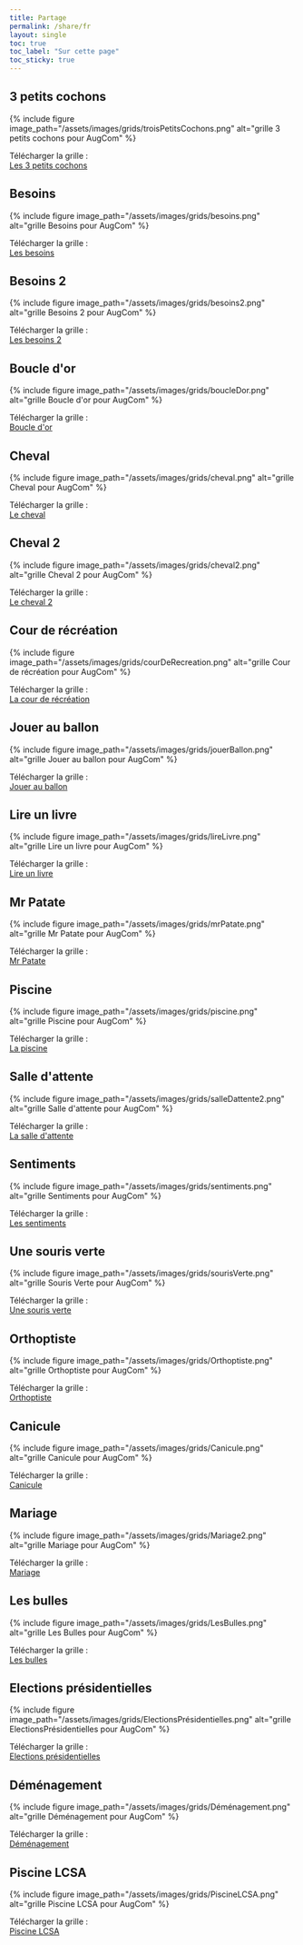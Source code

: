 ```yaml
---
title: Partage
permalink: /share/fr
layout: single
toc: true
toc_label: "Sur cette page"
toc_sticky: true
---
```


## 3 petits cochons

{% include figure image_path="/assets/images/grids/troisPetitsCochons.png" alt="grille 3 petits cochons pour AugCom" %}

Télécharger la grille : <br>
<a href="../assets/grids/3petitsCochons.augcom" download>
  <i class='fas fa-hand-point-right'></i>
  Les 3 petits cochons
</a>

## Besoins

{% include figure image_path="/assets/images/grids/besoins.png" alt="grille Besoins pour AugCom" %}

Télécharger la grille : <br>
<a href="../assets/grids/besoins.augcom" download>
  <i class='fas fa-hand-point-right'></i>
  Les besoins
</a>

## Besoins 2

{% include figure image_path="/assets/images/grids/besoins2.png" alt="grille Besoins 2 pour AugCom" %}

Télécharger la grille : <br>
<a href="../assets/grids/besoins2.augcom" download>
  <i class='fas fa-hand-point-right'></i>
  Les besoins 2
</a>

## Boucle d'or

{% include figure image_path="/assets/images/grids/boucleDor.png" alt="grille Boucle d'or pour AugCom" %}

Télécharger la grille : <br>
<a href="../assets/grids/boucleDor.augcom" download>
  <i class='fas fa-hand-point-right'></i>
  Boucle d'or
</a>

## Cheval 

{% include figure image_path="/assets/images/grids/cheval.png" alt="grille Cheval pour AugCom" %}

Télécharger la grille : <br>
<a href="../assets/grids/cheval.augcom" download>
  <i class='fas fa-hand-point-right'></i>
  Le cheval
</a>

## Cheval 2

{% include figure image_path="/assets/images/grids/cheval2.png" alt="grille Cheval 2 pour AugCom" %}

Télécharger la grille : <br>
<a href="../assets/grids/cheval2.augcom" download>
  <i class='fas fa-hand-point-right'></i>
  Le cheval 2
</a>

## Cour de récréation

{% include figure image_path="/assets/images/grids/courDeRecreation.png" alt="grille Cour de récréation pour AugCom" %}

Télécharger la grille : <br>
<a href="../assets/grids/coursDeRécréation.augcom" download>
  <i class='fas fa-hand-point-right'></i>
  La cour de récréation
</a>

## Jouer au ballon

{% include figure image_path="/assets/images/grids/jouerBallon.png" alt="grille Jouer au ballon pour AugCom" %}

Télécharger la grille : <br>
<a href="../assets/grids/jouerAuBallon.augcom" download>
  <i class='fas fa-hand-point-right'></i>
  Jouer au ballon
</a>

## Lire un livre

{% include figure image_path="/assets/images/grids/lireLivre.png" alt="grille Lire un livre pour AugCom" %}

Télécharger la grille : <br>
<a href="../assets/grids/lireUnLivre.augcom" download>
  <i class='fas fa-hand-point-right'></i>
  Lire un livre
</a>

## Mr Patate

{% include figure image_path="/assets/images/grids/mrPatate.png" alt="grille Mr Patate pour AugCom" %}

Télécharger la grille : <br>
<a href="../assets/grids/mrPatate.augcom" download>
  <i class='fas fa-hand-point-right'></i>
  Mr Patate
</a>

## Piscine

{% include figure image_path="/assets/images/grids/piscine.png" alt="grille Piscine pour AugCom" %}

Télécharger la grille : <br>
<a href="../assets/grids/piscine.augcom" download>
  <i class='fas fa-hand-point-right'></i>
  La piscine
</a>

## Salle d'attente

{% include figure image_path="/assets/images/grids/salleDattente2.png" alt="grille Salle d'attente pour AugCom" %}

Télécharger la grille : <br>
<a href="../assets/grids/salleDattente2.augcom" download>
  <i class='fas fa-hand-point-right'></i>
  La salle d'attente
</a>

## Sentiments

{% include figure image_path="/assets/images/grids/sentiments.png" alt="grille Sentiments pour AugCom" %}

Télécharger la grille : <br>
<a href="../assets/grids/sentiments.augcom" download>
  <i class='fas fa-hand-point-right'></i>
  Les sentiments
</a>

## Une souris verte

{% include figure image_path="/assets/images/grids/sourisVerte.png" alt="grille Souris Verte pour AugCom" %}

Télécharger la grille : <br>
<a href="../assets/grids/uneSourisVerte.augcom" download>
  <i class='fas fa-hand-point-right'></i>
  Une souris verte
</a>

## Orthoptiste

{% include figure image_path="/assets/images/grids/Orthoptiste.png" alt="grille Orthoptiste pour AugCom" %}

Télécharger la grille : <br>
<a href="../assets/grids/Orthoptiste.augcom" download>
<i class='fas fa-hand-point-right'></i>
Orthoptiste
</a>

## Canicule

{% include figure image_path="/assets/images/grids/Canicule.png" alt="grille Canicule pour AugCom" %}

Télécharger la grille : <br>
<a href="../assets/grids/Canicule.augcom" download>
<i class='fas fa-hand-point-right'></i>
Canicule
</a>

## Mariage

{% include figure image_path="/assets/images/grids/Mariage2.png" alt="grille Mariage pour AugCom" %}

Télécharger la grille : <br>
<a href="../assets/grids/Mariage.augcom" download>
<i class='fas fa-hand-point-right'></i>
Mariage
</a>

## Les bulles

{% include figure image_path="/assets/images/grids/LesBulles.png" alt="grille Les Bulles pour AugCom" %}

Télécharger la grille : <br>
<a href="../assets/grids/LesBulles.augcom" download>
<i class='fas fa-hand-point-right'></i>
Les bulles
</a>

## Elections présidentielles

{% include figure image_path="/assets/images/grids/ElectionsPrésidentielles.png" alt="grille ElectionsPrésidentielles pour AugCom" %}

Télécharger la grille : <br>
<a href="../assets/grids/ElectionsPrésidentielles.augcom" download>
<i class='fas fa-hand-point-right'></i>
Elections présidentielles
</a>

## Déménagement

{% include figure image_path="/assets/images/grids/Déménagement.png" alt="grille Déménagement pour AugCom" %}

Télécharger la grille : <br>
<a href="../assets/grids/Déménagement.augcom" download>
<i class='fas fa-hand-point-right'></i>
Déménagement
</a>

## Piscine LCSA

{% include figure image_path="/assets/images/grids/PiscineLCSA.png" alt="grille Piscine LCSA pour AugCom" %}

Télécharger la grille : <br>
<a href="../assets/grids/PiscineLCSA.augcom" download>
<i class='fas fa-hand-point-right'></i>
Piscine LCSA
</a>
